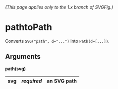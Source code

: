 _(This page applies only to the 1.x branch of SVGFig.)_

# pathtoPath #

Converts `SVG("path", d="...")` into `Path(d=[...])`.

## Arguments ##

**path(svg)**

| svg | _**required**_ | an SVG path |
|:----|:---------------|:------------|